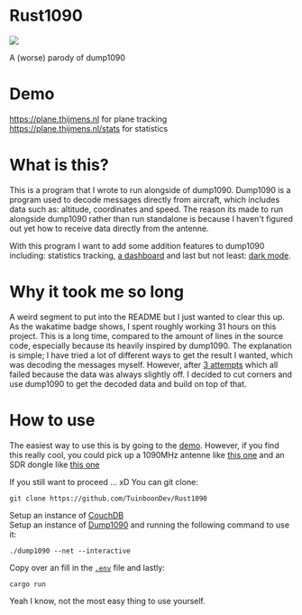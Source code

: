 # Rust1090
<img src="https://waka.hackclub.com/api/badge/U078H10Q3MZ/interval:any/project:ADSB%20flight%20info">

A (worse) parody of dump1090

# Demo
https://plane.thijmens.nl for plane tracking<br>
https://plane.thijmens.nl/stats for statistics

# What is this?
This is a program that I wrote to run alongside of dump1090. Dump1090 is a program used to decode messages directly from aircraft, which includes data such as: altitude, coordinates and speed. The reason its made to run alongside dump1090 rather than run standalone is because I haven't figured out yet how to receive data directly from the antenne.

With this program I want to add some addition features to dump1090 including: statistics tracking, <a href="https://plane.thijmens.nl/stats">a dashboard</a> and last but not least: <a href="https://plane.thijmens.nl/">dark mode</a>.

# Why it took me so long
A weird segment to put into the README but I just wanted to clear this up. As the wakatime badge shows, I spent roughly working 31 hours on this project. This is a long time, compared to the amount of lines in the source code, especially because its heavily inspired by dump1090. The explanation is simple; I have tried a lot of different ways to get the result I wanted, which was decoding the messages myself. However, after <a href="https://github.com/TuinboonDev/temp1090/branches/all?query=idea">3 attempts</a> which all failed because the data was always slightly off. I decided to cut corners and use dump1090 to get the decoded data and build on top of that.

# How to use
The easiest way to use this is by going to the <a href="https://plane.thijmens.nl/stats">demo</a>.
However, if you find this really cool, you could pick up a 1090MHz antenne like <a href="https://www.amazon.nl/-/en/Magnetic-Receiver-Aviation-Definition-Software/dp/B07ZH5FJBW">this one</a> and an SDR dongle like <a href="https://flightaware.store/products/pro-stick-plus">this one</a>

If you still want to proceed ... xD
You can git clone:
```
git clone https://github.com/TuinboonDev/Rust1090
```
Setup an instance of <a href="https://couchdb.apache.org/">CouchDB</a><br>
Setup an instance of <a href="https://github.com/antirez/dump1090">Dump1090</a> and running the following command to use it:<br>
```
./dump1090 --net --interactive
```
Copy over an fill in the <a href="https://github.com/TuinboonDev/temp1090/blob/main/.env">`.env`</a> file and lastly:
```
cargo run
```

Yeah I know, not the most easy thing to use yourself.
